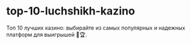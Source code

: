 # top-10-luchshikh-kazino
Топ 10 лучших казино: выбирайте из самых популярных и надежных платформ для выигрышей 🎰🏆.
